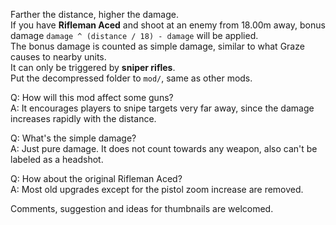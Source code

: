 Farther the distance, higher the damage.  
If you have **Rifleman Aced** and shoot at an enemy from 18.00m away, bonus damage `damage ^ (distance / 18) - damage` will be applied.  
The bonus damage is counted as simple damage, similar to what Graze causes to nearby units.  
It can only be triggered by **sniper rifles**.  
Put the decompressed folder to `mod/`, same as other mods.

Q: How will this mod affect some guns?  
A: It encourages players to snipe targets very far away, since the damage increases rapidly with the distance.

Q: What's the simple damage?  
A: Just pure damage. It does not count towards any weapon, also can't be labeled as a headshot. 

Q: How about the original Rifleman Aced?  
A: Most old upgrades except for the pistol zoom increase are removed.

Comments, suggestion and ideas for thumbnails are welcomed.